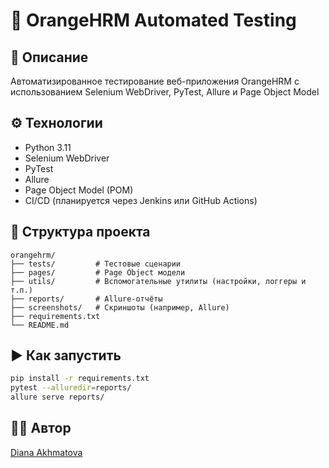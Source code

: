 # 🧪 OrangeHRM Automated Testing

## 📌 Описание
Автоматизированное тестирование веб-приложения OrangeHRM с использованием Selenium WebDriver, PyTest, Allure и Page Object Model

## ⚙️ Технологии
- Python 3.11
- Selenium WebDriver
- PyTest
- Allure
- Page Object Model (POM)
- CI/CD (планируется через Jenkins или GitHub Actions)

## 📁 Структура проекта
```
orangehrm/
├── tests/         # Тестовые сценарии
├── pages/         # Page Object модели
├── utils/         # Вспомогательные утилиты (настройки, логгеры и т.п.)
├── reports/       # Allure-отчёты
├── screenshots/   # Скриншоты (например, Allure)
├── requirements.txt
└── README.md
```

## ▶️ Как запустить
```bash
pip install -r requirements.txt
pytest --alluredir=reports/
allure serve reports/
```


## 🧑‍💻 Автор
[Diana Akhmatova](https://github.com/dianaakhmatova)
